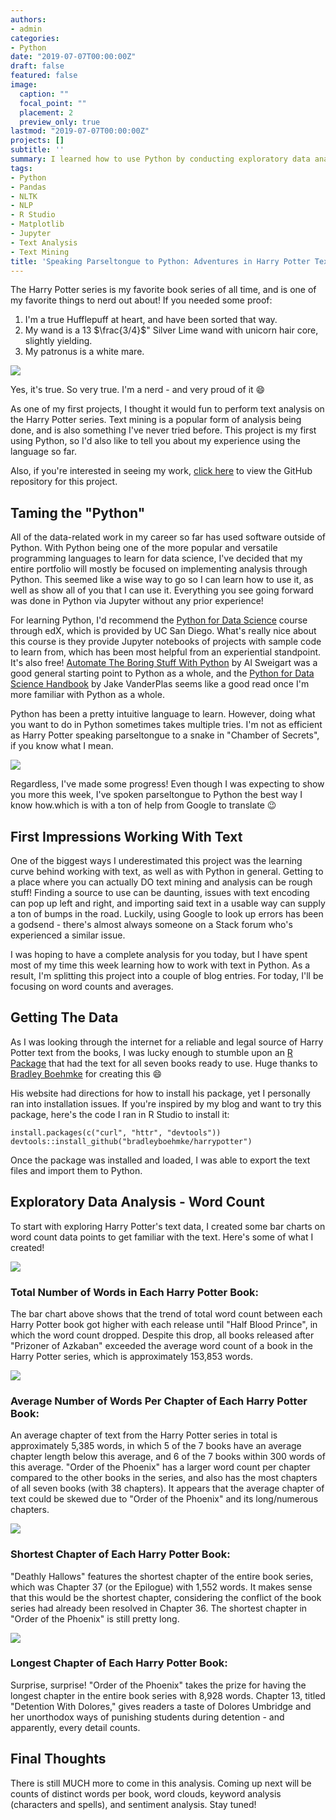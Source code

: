 ```yaml
---
authors:
- admin
categories:
- Python
date: "2019-07-07T00:00:00Z"
draft: false
featured: false
image:
  caption: ""
  focal_point: ""
  placement: 2
  preview_only: true
lastmod: "2019-07-07T00:00:00Z"
projects: []
subtitle: ''
summary: I learned how to use Python by conducting exploratory data analysis on the Harry Potter book series using Natural Language Processing
tags:
- Python
- Pandas
- NLTK
- NLP
- R Studio
- Matplotlib
- Jupyter
- Text Analysis
- Text Mining
title: 'Speaking Parseltongue to Python: Adventures in Harry Potter Text Analysis'
---
```

The Harry Potter series is my favorite book series of all time, and is one of my favorite things to nerd out about! If you needed some proof:

1. I'm a true Hufflepuff at heart, and have been sorted that way.
2. My wand is a 13 $\frac{3/4}$" Silver Lime wand with unicorn hair core, slightly yielding.
3. My patronus is a white mare.

![](nerd.gif)

Yes, it's true. So very true. I'm a nerd - and very proud of it :smile:

As one of my first projects, I thought it would fun to perform text analysis on the Harry Potter series. Text mining is a popular form of analysis being done, and is also something I've never tried before. This project is my first using Python, so I'd also like to tell you about my experience using the language so far.

Also, if you're interested in seeing my work, [click here](https://github.com/ErikaJacobs/Harry-Potter-Text-Mining) to view the GitHub repository for this project.

## Taming the "Python"

All of the data-related work in my career so far has used software outside of Python. With Python being one of the more popular and versatile programming languages to learn for data science, I've decided that my entire portfolio will mostly be focused on implementing analysis through Python. This seemed like a wise way to go so I can learn how to use it, as well as show all of you that I can use it. Everything you see going forward was done in Python via Jupyter without any prior experience!

For learning Python, I'd recommend the [Python for Data Science](https://www.edx.org/course/python-for-data-science-2?source=aw&awc=6798_1586986927_f0f9233d7901679c25317a04d3fe3309&utm_source=aw&utm_medium=affiliate_partner&utm_content=text-link&utm_term=78888_Skimlinks) course through edX, which is provided by UC San Diego. What's really nice about this course is they provide Jupyter notebooks of projects with sample code to learn from, which has been most helpful from an experiential standpoint. It's also free! [Automate The Boring Stuff With Python](https://automatetheboringstuff.com/) by Al Sweigart was a good general starting point to Python as a whole, and the [Python for Data Science Handbook](https://jakevdp.github.io/PythonDataScienceHandbook/) by Jake VanderPlas seems like a good read once I'm more familiar with Python as a whole.

Python has been a pretty intuitive language to learn. However, doing what you want to do in Python sometimes takes multiple tries. I'm not as efficient as Harry Potter speaking parseltongue to a snake in "Chamber of Secrets", if you know what I mean.

![](parseltongue.gif)

Regardless, I've made some progress! Even though I was expecting to show you more this week, I've spoken parseltongue to Python the best way I know how.which is with a ton of help from Google to translate :wink:

## First Impressions Working With Text

One of the biggest ways I underestimated this project was the learning curve behind working with text, as well as with Python in general. Getting to a place where you can actually DO text mining and analysis can be rough stuff! Finding a source to use can be daunting, issues with text encoding can pop up left and right, and importing said text in a usable way can supply a ton of bumps in the road. Luckily, using Google to look up errors has been a godsend - there's almost always someone on a Stack forum who's experienced a similar issue.

I was hoping to have a complete analysis for you today, but I have spent most of my time this week learning how to work with text in Python. As a result, I'm splitting this project into a couple of blog entries. For today, I'll be focusing on word counts and averages.

## Getting The Data

As I was looking through the internet for a reliable and legal source of Harry Potter text from the books, I was lucky enough to stumble upon an [R Package](https://github.com/bradleyboehmke/harrypotter) that had the text for all seven books ready to use. Huge thanks to [Bradley Boehmke](http://bradleyboehmke.github.io/) for creating this :smile:

His website had directions for how to install his package, yet I personally ran into installation issues. If you're inspired by my blog and want to try this package, here's the code I ran in R Studio to install it:

```{r}
install.packages(c("curl", "httr", "devtools"))
devtools::install_github("bradleyboehmke/harrypotter")
```

Once the package was installed and loaded, I was able to export the text files and import them to Python.

## Exploratory Data Analysis - Word Count

To start with exploring Harry Potter's text data, I created some bar charts on word count data points to get familiar with the text. Here's some of what I created!

![](hptotalwords-2.png)

### Total Number of Words in Each Harry Potter Book: 
The bar chart above shows that the trend of total word count between each Harry Potter book got higher with each release until "Half Blood Prince", in which the word count dropped. Despite this drop, all books released after "Prizoner of Azkaban" exceeded the average word count of a book in the Harry Potter series, which is approximately 153,853 words.

![](hpavgwords-5.png)

### Average Number of Words Per Chapter of Each Harry Potter Book: 
An average chapter of text from the Harry Potter series in total is approximately 5,385 words, in which 5 of the 7 books have an average chapter length below this average, and 6 of the 7 books within 300 words of this average. "Order of the Phoenix" has a larger word count per chapter compared to the other books in the series, and also has the most chapters of all seven books (with 38 chapters). It appears that the average chapter of text could be skewed due to "Order of the Phoenix" and its long/numerous chapters.

![](hpshortchaps-1.png)

### Shortest Chapter of Each Harry Potter Book: 
"Deathly Hallows" features the shortest chapter of the entire book series, which was Chapter 37 (or the Epilogue) with 1,552 words. It makes sense that this would be the shortest chapter, considering the conflict of the book series had already been resolved in Chapter 36. The shortest chapter in "Order of the Phoenix" is still pretty long.

![](hplongchaps-1.png)

### Longest Chapter of Each Harry Potter Book: 
Surprise, surprise! "Order of the Phoenix" takes the prize for having the longest chapter in the entire book series with 8,928 words. Chapter 13, titled "Detention With Dolores," gives readers a taste of Dolores Umbridge and her unorthodox ways of punishing students during detention - and apparently, every detail counts.

## Final Thoughts
There is still MUCH more to come in this analysis. Coming up next will be counts of distinct words per book, word clouds, keyword analysis (characters and spells), and sentiment analysis. Stay tuned!